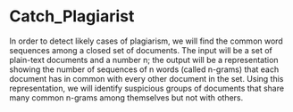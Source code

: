 # Catch_Plagiarist
In order to detect likely cases of plagiarism, we will find the common word sequences among a closed set of documents. The input will be a set of plain-text documents and a number n; the output will be a representation showing the number of sequences of n words (called n-grams) that each document has in common with every other document in the set. Using this representation, we will identify suspicious groups of documents that share many common n-grams among themselves but not with others.

